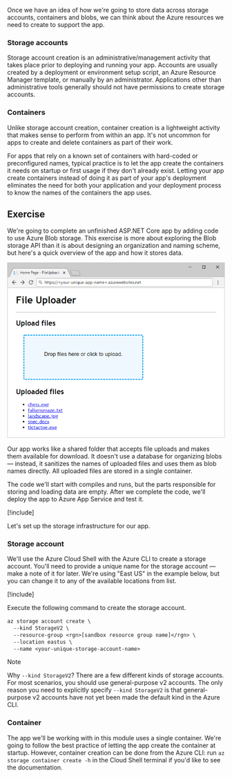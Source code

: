 Once we have an idea of how we're going to store data across storage accounts, containers and blobs, we can think about the Azure resources we need to create to support the app.

### Storage accounts

Storage account creation is an administrative/management activity that takes place prior to deploying and running your app. Accounts are usually created by a deployment or environment setup script, an Azure Resource Manager template, or manually by an administrator. Applications other than administrative tools generally should not have permissions to create storage accounts.

### Containers

Unlike storage account creation, container creation is a lightweight activity that makes sense to perform from within an app. It's not uncommon for apps to create and delete containers as part of their work.

For apps that rely on a known set of containers with hard-coded or preconfigured names, typical practice is to let the app create the containers it needs on startup or first usage if they don't already exist. Letting your app create containers instead of doing it as part of your app's deployment eliminates the need for both your application and your deployment process to know the names of the containers the app uses.

## Exercise

We're going to complete an unfinished ASP.NET Core app by adding code to use Azure Blob storage. This exercise is more about exploring the Blob storage API than it is about designing an organization and naming scheme, but here's a quick overview of the app and how it stores data.

![Screenshot of the FileUploader web app](../media/4-fileuploader-with-files.PNG)

Our app works like a shared folder that accepts file uploads and makes them available for download. It doesn't use a database for organizing blobs &mdash; instead, it sanitizes the names of uploaded files and uses them as blob names directly. All uploaded files are stored in a single container.

The code we'll start with compiles and runs, but the parts responsible for storing and loading data are empty. After we complete the code, we'll deploy the app to Azure App Service and test it.

[!include[](../../../includes/azure-sandbox-activate.md)]

Let's set up the storage infrastructure for our app.

### Storage account

We'll use the Azure Cloud Shell with the Azure CLI to create a storage account. You'll need to provide a unique name for the storage account &mdash; make a note of it for later. We're using "East US" in the example below, but you can change it to any of the available locations from list.

[!include[](../../../includes/azure-sandbox-regions-first-mention-note.md)]

Execute the following command to create the storage account. 

```azurecli
az storage account create \
  --kind StorageV2 \
  --resource-group <rgn>[sandbox resource group name]</rgn> \
  --location eastus \
  --name <your-unique-storage-account-name>
```

> [!NOTE]
> Why `--kind StorageV2`? There are a few different kinds of storage accounts. For most scenarios, you should use general-purpose v2 accounts. The only reason you need to explicitly specify `--kind StorageV2` is that general-purpose v2 accounts have not yet been made the default kind in the Azure CLI.

### Container

The app we'll be working with in this module uses a single container. We're going to follow the best practice of letting the app create the container at startup. However, container creation can be done from the Azure CLI: run `az storage container create -h` in the Cloud Shell terminal if you'd like to see the documentation.
